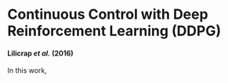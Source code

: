 # Continuous Control with Deep Reinforcement Learning (DDPG)
#### Lilicrap *et al.* (2016)

In this work, 
